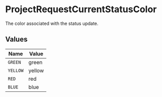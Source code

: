 # ProjectRequestCurrentStatusColor

The color associated with the status update.


## Values

| Name     | Value    |
| -------- | -------- |
| `GREEN`  | green    |
| `YELLOW` | yellow   |
| `RED`    | red      |
| `BLUE`   | blue     |